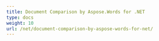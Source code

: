 ```yaml
---
title: Document Comparison by Aspose.Words for .NET
type: docs
weight: 10
url: /net/document-comparison-by-aspose-words-for-net/
---
```




